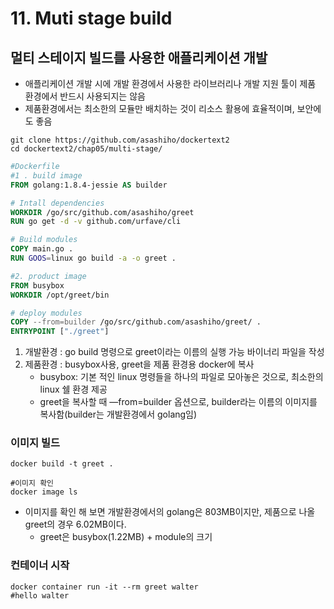 # 11. Muti stage build

## 멀티 스테이지 빌드를 사용한 애플리케이션 개발

- 애플리케이션 개발 시에 개발 환경에서 사용한 라이브러리나 개발 지원 툴이 제품 환경에서 반드시 사용되지는 않음
- 제품환경에서는 최소한의 모듈만 배치하는 것이 리소스 활용에 효율적이며, 보안에도 좋음

```
git clone https://github.com/asashiho/dockertext2
cd dockertext2/chap05/multi-stage/
```

```dockerfile
#Dockerfile
#1 . build image
FROM golang:1.8.4-jessie AS builder

# Intall dependencies
WORKDIR /go/src/github.com/asashiho/greet
RUN go get -d -v github.com/urfave/cli

# Build modules
COPY main.go .
RUN GOOS=linux go build -a -o greet .

#2. product image
FROM busybox
WORKDIR /opt/greet/bin

# deploy modules
COPY --from=builder /go/src/github.com/asashiho/greet/ .
ENTRYPOINT ["./greet"]
```

1. 개발환경 : go build 명령으로 greet이라는 이름의 실행 가능 바이너리 파일을 작성
2. 제품환경 : busybox사용, greet을 제품 환경용 docker에 복사
   - busybox: 기본 적인 linux 명령들을 하나의 파일로 모아놓은 것으로,  최소한의 linux 쉘 환경 제공
   - greet을 복사할 때 —from=builder 옵션으로, builder라는 이름의 이미지를 복사함(builder는 개발환경에서 golang임)

### 이미지 빌드

```
docker build -t greet .

#이미지 확인
docker image ls
```

- 이미지를 확인 해 보면 개발환경에서의 golang은 803MB이지만, 제품으로 나올 greet의 경우 6.02MB이다.
  - greet은 busybox(1.22MB) + module의 크기

### 컨테이너 시작

```
docker container run -it --rm greet walter
#hello walter
```

